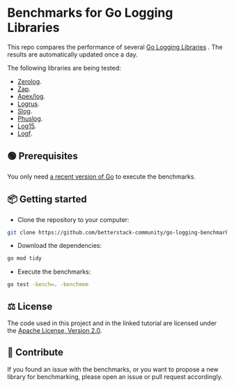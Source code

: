 # Benchmarks for Go Logging Libraries

This repo compares the performance of several
[Go Logging Libraries](https://betterstack.com/community/guides/logging/best-golang-logging-libraries/)
. The results are automatically updated once a day.

The following libraries are being tested:

- [Zerolog](https://github.com/rs/zerolog).
- [Zap](https://github.com/uber-go/zap).
- [Apex/log](https://github.com/uber-go/zap).
- [Logrus](https://github.com/sirupsen/logrus).
- [Slog](https://pkg.go.dev/log/slog).
- [Phuslog](https://github.com/phuslu/log).
- [Log15](https://github.com/inconshreveable/log15).
- [Logf](https://github.com/zerodha/logf).

<!-- ![Screenshot or GIF of the application in action](screenshot.png). -->

## 🟢 Prerequisites

You only need [a recent version of Go](https://go.dev/doc/install) to execute
the benchmarks.

## 📦 Getting started

- Clone the repository to your computer:

```bash
git clone https://github.com/betterstack-community/go-logging-benchmarks && cd go-logging-benchmarks
```

- Download the dependencies:

```bash
go mod tidy
```

- Execute the benchmarks:

```bash
go test -bench=. -benchmem
```

## ⚖ License

The code used in this project and in the linked tutorial are licensed under the
[Apache License, Version 2.0](LICENSE).

## 🤝 Contribute

If you found an issue with the benchmarks, or you want to propose a new library
for benchmarking, please open an issue or pull request accordingly.
